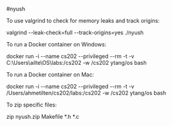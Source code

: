 #nyush

To use valgrind to check for memory leaks and track origins:

valgrind --leak-check=full --track-origins=yes ./nyush

To run a Docker container on Windows:

docker run -i --name cs202 --privileged --rm -t -v C:\Users\ailte\OS\labs:/cs202 -w /cs202 ytang/os bash

To run a Docker container on Mac:

docker run -i --name cs202 --privileged --rm -t -v /Users/ahmetilten/cs202/labs:/cs202 -w /cs202 ytang/os bash

To zip specific files:

zip nyush.zip Makefile *.h *.c
